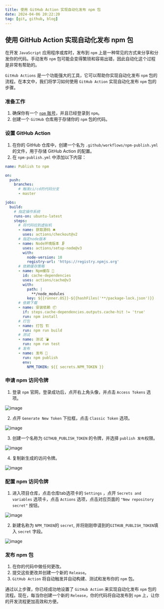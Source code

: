 ```yaml
---
title: 使用 GitHub Action 实现自动化发布 npm 包
date: 2024-04-06 20:22:20
tag: [git, github, blog]
---
```


## 使用 GitHub Action 实现自动化发布 npm 包

在开发 `JavaScript` 应用程序或库时，发布到 `npm` 上是一种常见的方式来分享和分发你的代码。手动发布 `npm` 包可能会变得繁琐和容易出错，因此自动化这个过程是非常有帮助的。

`GitHub Actions` 是一个功能强大的工具，它可以帮助你实现自动化发布 `npm` 包的流程。在本文中，我们将学习如何使用 `GitHub Action` 实现自动化发布 `npm` 包的步骤。

### 准备工作

1. 确保你有一个 [`npm` 账号](https://www.npmjs.com/)，并且已经登录到 `npm`。
2. 创建一个 `GitHub` 仓库用于存储你的 `npm` 包的代码。

### 设置 GitHub Action

1. 在你的 GitHub 仓库中，创建一个名为 `.github/workflows/npm-publish.yml` 的文件，用于存储 GitHub Action 的配置。
2. 在 `npm-publish.yml` 中添加以下内容：

```yaml
name: Publish to npm

on:
  push:
    branches:
      # 触发ci/cd的代码分支
      - master

jobs:
  build:
    # 指定操作系统
    runs-on: ubuntu-latest
    steps:
      # 将代码拉到虚拟机
      - name: 获取源码 🛎️
        uses: actions/checkout@v2
      # 指定node版本
      - name: Node环境版本 🗜️
        uses: actions/setup-node@v3
        with:
          node-version: 18
          registry-url: 'https://registry.npmjs.org'
      # 依赖缓存策略
      - name: Npm缓存 📁
        id: cache-dependencies
        uses: actions/cache@v3
        with:
          path: |
            **/node_modules
          key: ${{runner.OS}}-${{hashFiles('**/package-lock.json')}}
      # 依赖下载
      - name: 安装依赖 📦
        if: steps.cache-dependencies.outputs.cache-hit != 'true'
        run: npm install
      # 打包
      - name: 打包 🏗️
        run: npm run build
      # 测试
      - name: 测试 💣
        run: npm run test
      # 发布
      - name: 发布 🚀
        run: npm publish
        env:
          NPM_TOKEN: ${{ secrets.NPM_TOKEN }}
```

### 申请 npm 访问令牌

1. 登录 `npm` 官网，登录成功后，点开右上角头像，并点击 `Access Tokens` 选项。

![image](https://github.com/hankliu62/hankliu62.github.com/assets/8088864/2b9ae517-3e57-417a-a00d-d9721a25c4c1)

2. 点开 `Generate New Token` 下拉框，点击 `Classic Token` 选项。

![image](https://github.com/hankliu62/hankliu62.github.com/assets/8088864/b7bdbfd5-4a5f-483c-a795-08bb29d8f35e)

3. 创建一个名称为 `GITHUB_PUBLISH_TOKEN` 的令牌，并选择 `publish 发布`权限。

![image](https://github.com/hankliu62/hankliu62.github.com/assets/8088864/922f2bca-5b37-4863-acd4-121e75e4388a)

4. 复制新生成的访问令牌。

![image](https://github.com/hankliu62/hankliu62.github.com/assets/8088864/0eef68e5-8adf-483e-90dc-94ac12a45db9)

### 配置 npm 访问令牌

1. 进入项目仓库，点击仓库tab选项卡的 `Settings` ，点开 `Secrets and variables` 选项卡，点击 `Actions` 选项，点击对应页面的 `"New repository secret"` 按钮。

![image](https://github.com/hankliu62/hankliu62.github.com/assets/8088864/6d4b0fd4-5f03-4ffc-a464-115a66ebfdcd)

2. 新建名称为 `NPM_TOKEN`的 `secret`, 并将刚刚申请到的`GITHUB_PUBLISH_TOKEN`填入 `secret` 字段。

![image](https://github.com/hankliu62/hankliu62.github.com/assets/8088864/09de4a85-e1b9-4a10-98e5-1cf8bf2aec9e)

### 发布 npm 包

1. 在你的代码中做任何更改。
2. 提交这些更改并创建一个新的 `Release`。
3. `GitHub Action` 将自动触发并自动构建、测试和发布你的 `npm` 包。

通过以上步骤，你已经成功地设置了 `GitHub Action` 来实现自动化发布 `npm` 包的流程。现在，每当你创建一个新的 `Release`，你的代码将自动发布到 `npm` 上，让你的开发流程更加高效和方便。
